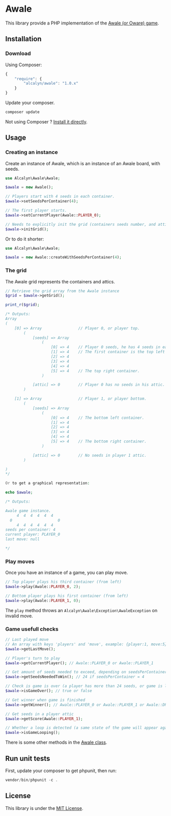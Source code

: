 # Awale

This library provide a PHP implementation of the [Awale (or Oware) game](https://en.wikipedia.org/wiki/Oware).


## Installation


### Download

Using Composer:

``` js
{
    "require": {
        "alcalyn/awale": "1.0.x"
    }
}
```

Update your composer.

``` bash
composer update
```

Not using Composer ? [Install it directly](https://github.com/alcalyn/awale/archive/master.zip).


## Usage

### Creating an instance

Create an instance of Awale, which is an instance of an Awale board, with seeds.

``` php
use Alcalyn\Awale\Awale;

$awale = new Awale();

// Players start with 4 seeds in each container.
$awale->setSeedsPerContainer(4);

// The first player starts.
$awale->setCurrentPlayer(Awale::PLAYER_0);

// Needs to explicitly init the grid (containers seeds number, and attics).
$awale->initGrid();
```

Or to do it shorter:

``` php
use Alcalyn\Awale\Awale;

$awale = new Awale::createWithSeedsPerContainer(4);
```


### The grid

The Awale grid represents the containers and attics.

``` php
// Retrieve the grid array from the Awale instance
$grid = $awale->getGrid();

print_r($grid);

/* Outputs:
Array
(
    [0] => Array                // Player 0, or player top.
        (
            [seeds] => Array
                (
                    [0] => 4    // Player 0 seeds, he has 4 seeds in each containers.
                    [1] => 4    // The first container is the top left container.
                    [2] => 4
                    [3] => 4
                    [4] => 4
                    [5] => 4    // The top right container.
                )

            [attic] => 0        // Player 0 has no seeds in his attic.
        )

    [1] => Array                // Player 1, or player bottom.
        (
            [seeds] => Array
                (
                    [0] => 4    // The bottom left container.
                    [1] => 4
                    [2] => 4
                    [3] => 4
                    [4] => 4
                    [5] => 4    // The bottom right container.
                )

            [attic] => 0        // No seeds in player 1 attic.
        )

)
*/

Or to get a graphical representation:

echo $awale;

/* Outputs:

Awale game instance.
     4  4  4  4  4  4
  0                    0
     4  4  4  4  4  4
seeds per container: 4
current player: PLAYER_0
last move: null

*/
```


### Play moves

Once you have an instance of a game, you can play move.

``` php
// Top player plays his third container (from left)
$awale->play(Awale::PLAYER_0, 2);

// Bottom player plays his first container (from left)
$awale->play(Awale::PLAYER_1, 0);
```

The `play` method throws an `Alcalyn\Awale\Exception\AwaleException` on invalid move.


### Game usefull checks

``` php
// Last played move
// An array with keys 'players' and 'move', example: {player:1, move:5}, Player 1 played his 5th container
$awale->getLastMove();

// Player's turn to play
$awale->getCurrentPlayer(); // Awale::PLAYER_0 or Awale::PLAYER_1

// Get amount of seeds needed to exceed, depending on seedsPerContainer
$awale->getSeedsNeededToWin(); // 24 if seedsPerContainer = 4

// Check is game is over (a player has more than 24 seeds, or game is looping, or player cannot feeds his opponent)
$awale->isGameOver(); // true or false

// Get winner when game is finished
$awale->getWinner(); // Awale::PLAYER_0 or Awale::PLAYER_1 or Awale::DRAW or null

// Get seeds in a player attic
$awale->getScore(Awale::PLAYER_1);

// Whether a loop is detected (a same state of the game will appear again and again)
$awale->isGameLooping();
```

There is some other methods in the [Awale class](src/Awale.php).


## Run unit tests

First, update your composer to get phpunit, then run:

``` php
vendor/bin/phpunit -c .
```


## License

This library is under the [MIT License](LICENSE).
